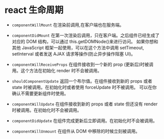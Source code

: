 # react 生命周期

- `componentWillMount` 在渲染前调用,在客户端也在服务端。

- `componentDidMount` 在第一次渲染后调用，只在客户端。之后组件已经生成了对应的 DOM 结构，可以通过 this.getDOMNode()来进行访问。 如果你想和其他 JavaScript 框架一起使用，可以在这个方法中调用 setTimeout, setInterval 或者发送 AJAX 请求等操作(防止异步操作阻塞 UI)。

- `componentWillReceiveProps` 在组件接收到一个新的 prop (更新后)时被调用。这个方法在初始化 render 时不会被调用。

- `shouldComponentUpdate` 返回一个布尔值。在组件接收到新的 props 或者 state 时被调用。在初始化时或者使用 forceUpdate 时不被调用。
  可以在你确认不需要更新组件时使用。

- `componentWillUpdate` 在组件接收到新的 props 或者 state 但还没有 render 时被调用。在初始化时不会被调用。

- `componentDidUpdate` 在组件完成更新后立即调用。在初始化时不会被调用。

- `componentWillUnmount` 在组件从 DOM 中移除的时候立刻被调用。
